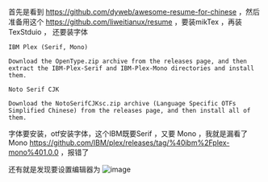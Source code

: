 首先是看到  https://github.com/dyweb/awesome-resume-for-chinese ，然后准备用这个 https://github.com/liweitianux/resume  ，要装mikTex ，再装 TexStduio ， 还要装字体

```
IBM Plex (Serif, Mono)

Download the OpenType.zip archive from the releases page, and then extract the IBM-Plex-Serif and IBM-Plex-Mono directories and install them.

Noto Serif CJK

Download the NotoSerifCJKsc.zip archive (Language Specific OTFs Simplified Chinese) from the releases page, and then install all of them.
```

字体要安装，otf安装字体，这个IBM既要Serif ，又要 Mono ，我就是漏看了 Mono https://github.com/IBM/plex/releases/tag/%40ibm%2Fplex-mono%401.0.0 ，报错了

还有就是发现要设置编辑器为 
![image](https://github.com/user-attachments/assets/266ebb16-d851-43d9-807e-330df29cfcf4)

 

